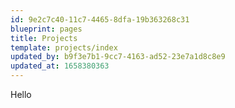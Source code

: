 ```yaml
---
id: 9e2c7c40-11c7-4465-8dfa-19b363268c31
blueprint: pages
title: Projects
template: projects/index
updated_by: b9f3e7b1-9cc7-4163-ad52-23e7a1d8c8e9
updated_at: 1658380363
---
```

Hello

